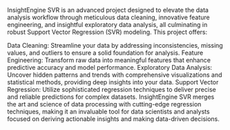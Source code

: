 InsightEngine SVR is an advanced project designed to elevate the data analysis workflow through meticulous data cleaning, innovative feature engineering, and insightful exploratory data analysis, all culminating in robust Support Vector Regression (SVR) modeling. This project offers:

Data Cleaning: Streamline your data by addressing inconsistencies, missing values, and outliers to ensure a solid foundation for analysis.
Feature Engineering: Transform raw data into meaningful features that enhance predictive accuracy and model performance.
Exploratory Data Analysis: Uncover hidden patterns and trends with comprehensive visualizations and statistical methods, providing deep insights into your data.
Support Vector Regression: Utilize sophisticated regression techniques to deliver precise and reliable predictions for complex datasets.
InsightEngine SVR merges the art and science of data processing with cutting-edge regression techniques, making it an invaluable tool for data scientists and analysts focused on deriving actionable insights and making data-driven decisions.
